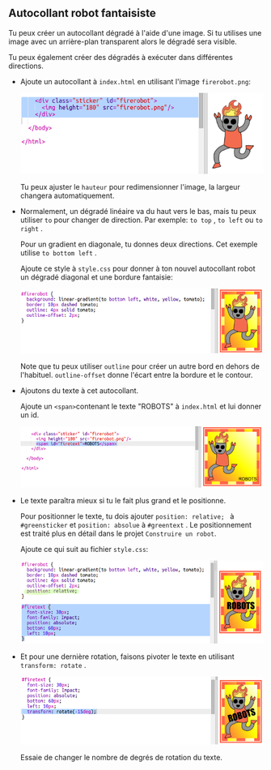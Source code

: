 ## Autocollant robot fantaisiste

Tu peux créer un autocollant dégradé à l'aide d'une image. Si tu utilises une image avec un arrière-plan transparent alors le dégradé sera visible.

Tu peux également créer des dégradés à exécuter dans différentes directions.

+ Ajoute un autocollant à `index.html` en utilisant l'image `firerobot.png`:
    
    ![capture d'écran](images/stickers-fire-html.png)
    
    Tu peux ajuster le `hauteur` pour redimensionner l'image, la largeur changera automatiquement.

+ Normalement, un dégradé linéaire va du haut vers le bas, mais tu peux utiliser `to` pour changer de direction. Par exemple: `to top` , `to left` ou `to right` .
    
    Pour un gradient en diagonale, tu donnes deux directions. Cet exemple utilise `to bottom left` .
    
    Ajoute ce style à `style.css` pour donner à ton nouvel autocollant robot un dégradé diagonal et une bordure fantaisie:
    
    ![capture d'écran](images/stickers-fire-gradient.png)
    
    Note que tu peux utiliser `outline` pour créer un autre bord en dehors de l'habituel. `outline-offset` donne l'écart entre la bordure et le contour.

+ Ajoutons du texte à cet autocollant.
    
    Ajoute un `<span>`contenant le texte "ROBOTS" à `index.html` et lui donner un id.
    
    ![capture d'écran](images/stickers-fire-span.png)

+ Le texte paraîtra mieux si tu le fait plus grand et le positionne.
    
    Pour positionner le texte, tu dois ajouter `position: relative; ` à `#greensticker` et `position: absolue` à `#greentext` . Le positionnement est traité plus en détail dans le projet `Construire un robot`.
    
    Ajoute ce qui suit au fichier `style.css`:
    
    ![capture d'écran](images/stickers-fire-text-style.png)

+ Et pour une dernière rotation, faisons pivoter le texte en utilisant `transform: rotate` .
    
    ![capture d'écran](images/stickers-fire-rotate.png)
    
    Essaie de changer le nombre de degrés de rotation du texte.
